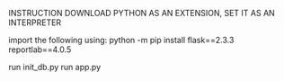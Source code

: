 INSTRUCTION 
DOWNLOAD PYTHON AS AN EXTENSION, SET IT AS AN INTERPRETER 

import the following using: python -m pip install
flask==2.3.3
reportlab==4.0.5

run init_db.py
run app.py

